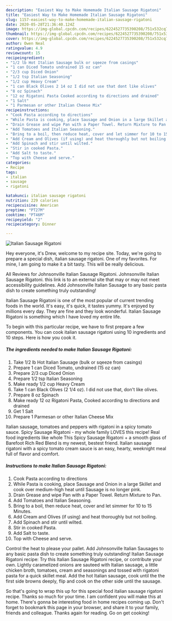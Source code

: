 ```yaml
---
description: "Easiest Way to Make Homemade Italian Sausage Rigatoni"
title: "Easiest Way to Make Homemade Italian Sausage Rigatoni"
slug: 1157-easiest-way-to-make-homemade-italian-sausage-rigatoni
date: 2020-05-28T21:36:40.124Z
image: https://img-global.cpcdn.com/recipes/6224527735390208/751x532cq70/italian-sausage-rigatoni-recipe-main-photo.jpg
thumbnail: https://img-global.cpcdn.com/recipes/6224527735390208/751x532cq70/italian-sausage-rigatoni-recipe-main-photo.jpg
cover: https://img-global.cpcdn.com/recipes/6224527735390208/751x532cq70/italian-sausage-rigatoni-recipe-main-photo.jpg
author: Owen Neal
ratingvalue: 4.9
reviewcount: 15
recipeingredient:
- "1/2 lb Hot Italian Sausage bulk or sqeeze from casings"
- "1 can Diced Tomato undrained 15 oz can"
- "2/3 cup Diced Onion"
- "1/2 tsp Italian Seasoning"
- "1/2 cup Heavy Cream"
- "1 can Black Olives 2 14 oz I did not use that dont like olives"
- "8 oz Spinach"
- "12 oz Rigatoni Pasta Cooked according to directions and drained"
- "1 Salt"
- "1 Parmesan or other Italian Cheese Mix"
recipeinstructions:
- "Cook Pasta according to directions"
- "While Pasta is cooking, place Sausage and Onion in a large Skillet and cook over medium-high heat until Sausage is no longer pink."
- "Drain Grease and wipe Pan with a Paper Towel. Return Mixture to Pan."
- "Add Tomatoes and Italian Seasoning."
- "Bring to a boil, then reduce heat, cover and let simmer for 10 to 15 Minutes."
- "Add Cream and Olives (if using) and heat thoroughly but not boiling."
- "Add Spinach and stir until wilted."
- "Stir in cooked Pasta."
- "Add Salt to taste."
- "Top with Cheese and serve."
categories:
- Recipe
tags:
- italian
- sausage
- rigatoni

katakunci: italian sausage rigatoni 
nutrition: 229 calories
recipecuisine: American
preptime: "PT27M"
cooktime: "PT46M"
recipeyield: "2"
recipecategory: Dinner

---
```



![Italian Sausage Rigatoni](https://img-global.cpcdn.com/recipes/6224527735390208/751x532cq70/italian-sausage-rigatoni-recipe-main-photo.jpg)

Hey everyone, it's Drew, welcome to my recipe site. Today, we're going to prepare a special dish, italian sausage rigatoni. One of my favorites. For mine, I am going to make it a bit tasty. This will be really delicious.

All Reviews for Johnsonville Italian Sausage Rigatoni. Johnsonville Italian Sausage Rigatoni. this link is to an external site that may or may not meet accessibility guidelines. Add Johnsonville Italian Sausage to any basic pasta dish to create something truly outstanding!

Italian Sausage Rigatoni is one of the most popular of current trending foods in the world. It's easy, it's quick, it tastes yummy. It's enjoyed by millions every day. They are fine and they look wonderful. Italian Sausage Rigatoni is something which I have loved my entire life.


To begin with this particular recipe, we have to first prepare a few components. You can cook italian sausage rigatoni using 10 ingredients and 10 steps. Here is how you cook it.

<!--inarticleads1-->

##### The ingredients needed to make Italian Sausage Rigatoni:

1. Take 1/2 lb Hot Italian Sausage (bulk or sqeeze from casings)
1. Prepare 1 can Diced Tomato, undrained (15 oz can)
1. Prepare 2/3 cup Diced Onion
1. Prepare 1/2 tsp Italian Seasoning
1. Make ready 1/2 cup Heavy Cream
1. Take 1 can Black Olives (2 1/4 oz). I did not use that, don&#39;t like olives.
1. Prepare 8 oz Spinach
1. Make ready 12 oz Rigatoni Pasta, Cooked according to directions and drained
1. Get 1 Salt
1. Prepare 1 Parmesan or other Italian Cheese Mix


Italian sausage, tomatoes and peppers with rigatoni in a spicy tomato sauce. Spicy Sausage Rigatoni - my whole family LOVES this recipe! Real food ingredients like whole This Spicy Sausage Rigatoni + a smooth glass of Barefoot Rich Red Blend is my newest, bestest friend. Italian sausage rigatoni with a spicy tomato cream sauce is an easy, hearty, weeknight meal full of flavor and comfort. 

<!--inarticleads2-->

##### Instructions to make Italian Sausage Rigatoni:

1. Cook Pasta according to directions
1. While Pasta is cooking, place Sausage and Onion in a large Skillet and cook over medium-high heat until Sausage is no longer pink.
1. Drain Grease and wipe Pan with a Paper Towel. Return Mixture to Pan.
1. Add Tomatoes and Italian Seasoning.
1. Bring to a boil, then reduce heat, cover and let simmer for 10 to 15 Minutes.
1. Add Cream and Olives (if using) and heat thoroughly but not boiling.
1. Add Spinach and stir until wilted.
1. Stir in cooked Pasta.
1. Add Salt to taste.
1. Top with Cheese and serve.


Control the heat to please your pallet. Add Johnsonville Italian Sausages to any basic pasta dish to create something truly outstanding! Italian Sausage Rigatoni recipe: Try this Italian Sausage Rigatoni recipe, or contribute your own. Lightly caramelized onions are sauteed with Italian sausage, a little chicken broth, tomatoes, cream and seasonings and tossed with rigatoni pasta for a quick skillet meal. Add the hot Italian sausage, cook until the the first side browns deeply, flip and cook on the other side until the sausage. 

So that's going to wrap this up for this special food italian sausage rigatoni recipe. Thanks so much for your time. I am confident you will make this at home. There's gonna be interesting food in home recipes coming up. Don't forget to bookmark this page in your browser, and share it to your family, friends and colleague. Thanks again for reading. Go on get cooking!
